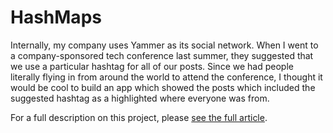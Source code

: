 # HashMaps

Internally, my company uses Yammer as its social network. When I went to a company-sponsored tech conference last summer, they suggested that we use a particular hashtag for all of our posts. Since we had people literally flying in from around the world to attend the conference, I thought it would be cool to build an app which showed the posts which included the suggested hashtag as a highlighted where everyone was from.

For a full description on this project, please <a href="http://www.codeproject.com/Articles/838663/Building-an-OAuth-Yammer-App-with-ASP-Net-MVC-and" target="_blank">see the full article</a>.
